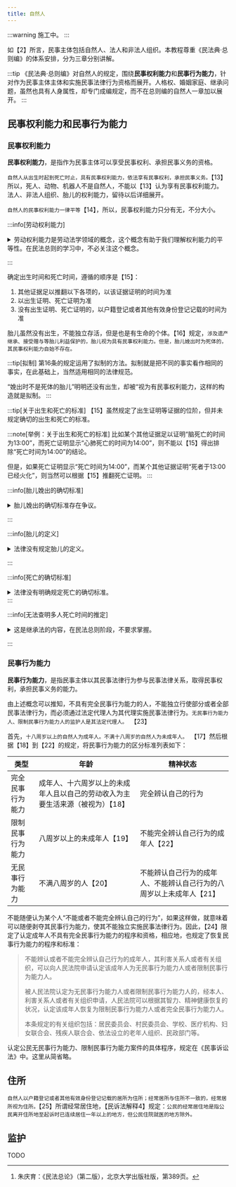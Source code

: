 ```yaml
---
title: 自然人
---
```


<head><title>自然人 | 奶龙都能看懂的民法总则手册 | 李振宇</title></head>

:::warning
施工中。
:::

如【2】所言，民事主体包括自然人、法人和非法人组织。本教程尊重《民法典·总则编》的体系安排，分为三章分别讲解。

:::tip
《民法典·总则编》对自然人的规定，围绕**民事权利能力**和**民事行为能力**，针对作为民事主体主体和实施民事法律行为资格而展开。人格权、婚姻家庭、继承问题，虽然也具有人身属性，却专门成编规定，而不在总则编的自然人一章加以展开。
:::

## 民事权利能力和民事行为能力

### 民事权利能力

**民事权利能力**，是指作为民事主体可以享受民事权利、承担民事义务的资格。

`自然人从出生时起到死亡时止，具有民事权利能力，依法享有民事权利，承担民事义务。`【13】所以，死人、动物、机器人不是自然人，不能以【13】认为享有民事权利能力。法人、非法人组织、胎儿的权利能力，留待以后详细展开。

`自然人的民事权利能力一律平等`【14】，所以，民事权利能力只分有无，不分大小。

:::info[劳动权利能力]

<details>

<summary>劳动权利能力是劳动法学领域的概念，这个概念有助于我们理解权利能力的平等性。在民法总则的学习中，不必关注这个概念。</summary>

在劳动法学领域有“劳动权利能力”的概念，但劳动相关立法无此概念。有观点认为“作为主体资格的劳动者，必须具备一定的劳动权利能力和劳动行为能力。”“劳动权利能力和劳动行为能力不可分割。”“就业年龄是衡量劳动权利能力和劳动行为能力的要素。”[^1]

[^1]：《劳动与社会保障法学》编写组编：《劳动与社会保障法学》，高等教育出版社版，第30页。

这一系列观点将权利能力和行为能力混同，逻辑上站不住脚。比如劳动年龄应该只是行为能力的限定要素，而权利能力具有固有的平等性。法律上承担雇佣童工责任的主体是雇主而非童工。这种混同，不利于保护权利，也违反了宪法的原则和精神。【宪法42】规定：`中华人民共和国公民有劳动的权利和义务。`

事实上，这本书还认为，劳动权包括：就业权、劳动报酬权、休息权、劳动安全卫生权、提请劳动争议处理权等。[^2]那么，一个被非法雇佣的童工，因为没有达到就业年龄，被认定为无劳动权利能力，即不能享有劳动权和承担劳动义务，那么他的非法雇主即可随意而无需付出代价地解雇他、拖欠他的报酬、禁止他休息、将他置于危险肮脏的环境中，劳动争议解决机关也可以拒绝处理他提请的劳动争议。

[^2]：《劳动与社会保障法学》编写组编：《劳动与社会保障法学》，高等教育出版社版，第35页。

如果认为公民的劳动权利能力一律平等，而行为能力有区分，就像民法认为的那样，则以上问题，迎刃而解。如果坚持将两个混作“不可分割”的整体，则必须将劳动者的报酬权、休息权、卫生安全权等大部分权利排斥在劳动权的概念外，劳动权也就沦为空壳子了。由此可见，法律见解或许可以欠缺逻辑**或**经验，但不能欠缺逻辑**和**经验。

</details>

:::

确定出生时间和死亡时间，遵循的顺序是【15】：

1. 其他证据足以推翻以下各项的，以该证据证明的时间为准
2. 以出生证明、死亡证明为准
3. 没有出生证明、死亡证明的，以户籍登记或者其他有效身份登记记载的时间为准

胎儿虽然没有出生，不能独立存活，但是也是有生命的个体。【16】规定，`涉及遗产继承、接受赠与等胎儿利益保护的，胎儿视为具有民事权利能力。但是，胎儿娩出时为死体的，其民事权利能力自始不存在。`

:::tip[拟制]
第16条的规定运用了拟制的方法。拟制就是把不同的事实看作相同的事实，在此基础上，当然适用相同的法律规范。

“娩出时不是死体的胎儿”明明还没有出生，却被“视为有民事权利能力，这样的构造就是拟制。
:::

:::tip[关于出生和死亡的标准]
【15】虽然规定了出生证明等证据的位阶，但并未规定确切的出生和死亡的标准。

:::note[举例：关于出生和死亡的标准]
比如某个其他证据足以证明“脑死亡的时间为13:00”，而死亡证明显示“心肺死亡的时间为14:00”，则不能以【15】得出排除“死亡时间为14:00”的结论。

但是，如果死亡证明显示“死亡时间为14:00”，而某个其他证据证明“死者于13:00已经火化”，则当然可以根据【15】推翻死亡证明。
:::

:::info[胎儿娩出的确切标准]

<details>

<summary>胎儿娩出的确切标准存在争议。</summary>

“胎儿的娩出”到底是指什么事实呢？是一部分露出母体，还是全部露出母体，还是产生独立呼吸才算做娩出，理论上有争议，个案中有一定的意义。

在国际经济法领域，Incoterms 2000对FOB等贸易术语规定为，货物在越过船舷后就交付了。但是实践中如何认定船舷，成为了说不清道不明的难题。因此，Incoterms 2010将风险转移界限改为货物放在船上才能交付。

基于相似的考量因素，不妨认为“一部露出”“全部露出”这些基于母体的边界（类似于“船舷”，即船体的边界）的判断标准不具有实用的价值。而“独立呼吸”又把“娩出”和“为活体”作为同一个事实来认定，似乎不符合【16】的文字表述。

最后，分娩有包括剖宫产、早产等各种不同形式，采用单一的标准，也无法全面概括。比如，如果认为剖宫产中的母体边界=顺产中的母体边界，则“露出说”就是“双标”的判断依据。在比如，在早产情形下，“独立呼吸说”的解释尤其不符合“娩出”的字面含义。因此，不妨遵循波特·斯图尔特（美）那句名言：“I know it when I see it.”从而认为【16】的要件需要结合个案，权衡利益来具体适用。

</details>

:::

:::info[胎儿的定义]

<details>

<summary>法律没有规定胎儿的定义。</summary>

胎儿自何时形成？子宫内的受精卵、胚胎以及人工体外结合形成的受精卵、胚胎，是否属于胎儿？这个问题涉及到这些问题涉及法律上“胎儿”术语的定义。这个问题与继承、侵权等问题有关。

理论上有不同的见解，多数意见认为自受精卵到出生前均为胎儿，这个解释立足于法律保护非独立而有生命个体的立法目的，但是理论上的多数意见并不具有任何意义上的强制性。

（2024）苏0812行初468号判决书认为，胚胎不是胎儿，但参考适用了【16】的规范，认为其符合“娩出活体”条件，则溯及地获得权利能力。暂未找到其他的有关判决。

</details>

:::

:::info[死亡的确切标准]

<details>

<summary>法律没有明确规定死亡的确切标准。</summary>

死亡的标准有多种观点：主要有脑死亡标准、心肺死亡标准。实践中两个标准均有采用（裁判文书略，欢迎读者投稿）。医学上一般认为以脑死亡为标准，但法律业内不都赞同。因为法律没有明确规定，所以强行择一的解释无法服众。

朱庆育认为：“如果将关注点集中于维护人的主体地位上，那么，判断是否死亡，宜以各种生命迹象中最后消逝的时间为准。”[^zqy]这种学说有局限性（见下文举例）。

[^zqy]: 朱庆育：《民法总论》（第二版），北京大学出版社版，第389页。

不妨通过目的解释，在个案中权衡利益后，确认最有说服力的死亡标准，做出对被认为更值得保护的当事人有利的判决。举例如下：

- 死者为被保险人（如（2022）冀0803民初899号）或刑事案件的被害人时，采用有利于认定因果关系的死亡标准（通常是早达成的标准）
- 是否救治死者对主张救治的人有利害关系的，采用对主张救治的人有利的标准
- 死者与其主要赡养人死亡时间接近且可以查明的，采用有利主要赡养人的继承人继承死者的遗产的死亡标准（通常是早达成的标准）
- 死亡时间对死者领取退休金有影响的，采用有利于死者领取退休金的标准等。

</details>
:::



:::info[无法查明多人死亡时间的推定]

<details>

<summary>这是继承法的内容，在民法总则阶段，不要求掌握。</summary>

> 【1121】继承从被继承人死亡时开始。

> 相互有继承关系的数人在同一事件中死亡，难以确定死亡时间的，推定没有其他继承人的人先死亡。都有其他继承人，辈份不同的，推定长辈先死亡；辈份相同的，推定同时死亡，相互不发生继承。

</details>

:::

<!-- 2025/10/27更新，修改为新的方法 -->

### 民事行为能力

**民事行为能力**，是指民事主体以其民事法律行为参与民事法律关系，取得民事权利，承担民事义务的能力。

由上述概念可以推知，不具有完全民事行为能力的人，不能独立行使部分或者全部民事法律行为，而必须通过法定代理人为其代理实施民事法律行为。`无民事行为能力人、限制民事行为能力人的监护人是其法定代理人。 `【23】

首先，`十八周岁以上的自然人为成年人。不满十八周岁的自然人为未成年人。 `【17】然后根据【18】到【22】的规定，将民事行为能力的区分标准列表如下：

|类型|年龄|精神状态|
|----|--|-------|
|完全民事行为能力|成年人、十六周岁以上的未成年人且以自己的劳动收入为主要生活来源（被视为）【18】|完全辨认自己的行为|
|限制民事行为能力|八周岁以上的未成年人【19】|不能完全辨认自己行为的成年人【22】|
|无民事行为能力|不满八周岁的人【20】|不能辨认自己行为的成年人、不能辨认自己行为的八周岁以上未成年人【21】|

不能随便认为某个人“不能或者不能完全辨认自己的行为”，如果这样做，就意味着可以随便剥夺其民事行为能力，使其不能独立实施民事法律行为。因此，【24】限定了认定成年人不具有完全民事行为能力的程序和资格，相应地，也规定了恢复民事行为能力的程序和标准：

> 不能辨认或者不能完全辨认自己行为的成年人，其利害关系人或者有关组织，可以向人民法院申请认定该成年人为无民事行为能力人或者限制民事行为能力人。
> 
> 被人民法院认定为无民事行为能力人或者限制民事行为能力人的，经本人、利害关系人或者有关组织申请，人民法院可以根据其智力、精神健康恢复的状况，认定该成年人恢复为限制民事行为能力人或者完全民事行为能力人。
>
> 本条规定的有关组织包括：居民委员会、村民委员会、学校、医疗机构、妇女联合会、残疾人联合会、依法设立的老年人组织、民政部门等。 

认定公民无民事行为能力、限制民事行为能力案件的具体程序，规定在《民事诉讼法》中。这里从简省略。

## 住所

`自然人以户籍登记或者其他有效身份登记记载的居所为住所；经常居所与住所不一致的，经常居所视为住所。`【25】所谓经常居住地，【民诉法解释4】规定：`公民的经常居住地是指公民离开住所地至起诉时已连续居住一年以上的地方，但公民住院就医的地方除外。`

## 监护

TODO